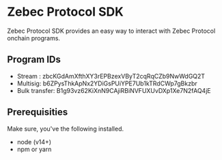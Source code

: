 # Zebec Protocol SDK
Zebec Protocol SDK provides an easy way to interact with Zebec Protocol onchain programs.

## Program IDs

- Stream : zbcKGdAmXfthXY3rEPBzexVByT2cqRqCZb9NwWdGQ2T
- Multisig: b6ZPysThkApNx2YDiGsPUiYPE7Ub1kTRdCWp7gBkzbr
- Bulk transfer: B1g93vz62KiXnN9CAjiRBiNVFUXUvDXp1Xe7N2fAQ4jE

## Prerequisities

Make sure, you've the following installed.
- node (v14+)
- npm or yarn

<!---
## Install Packages

Install with npm

```
npm install --save @zebec-io/stream
```

```
npm install --save @zebec-io/multisig
```

Install with yarn

```
yarn add @zebec.io/stream
```
```
yarn add @zebec.io/multisig
```
--->
